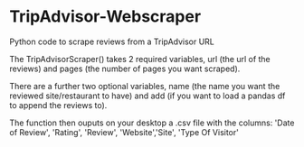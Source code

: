 # TripAdvisor-Webscraper
Python code to scrape reviews from a TripAdvisor URL

The TripAdvisorScraper() takes 2 required variables, url (the url of the reviews) and pages (the number of pages you want scraped). 

There are a further two optional variables, name (the name you want the reviewed site/restaurant to have) and add (if you want to load a pandas df to append the reviews to). 

The function then ouputs on your desktop a .csv file with the columns: 'Date of Review', 'Rating', 'Review', 'Website','Site', 'Type Of Visitor'
